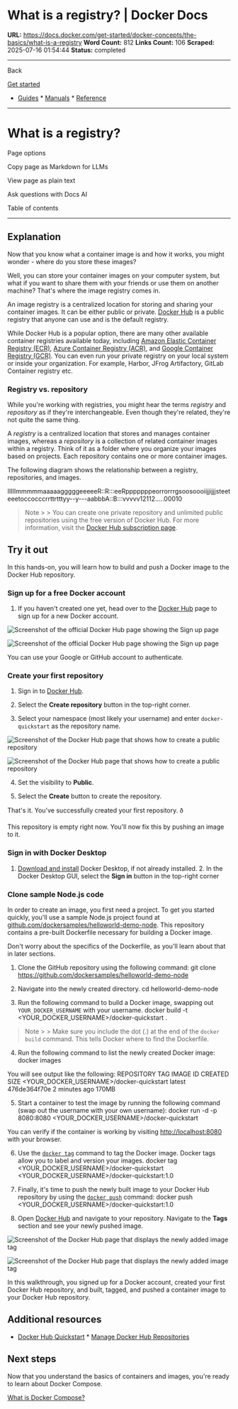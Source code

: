 # What is a registry? | Docker Docs

**URL:** https://docs.docker.com/get-started/docker-concepts/the-basics/what-is-a-registry
**Word Count:** 812
**Links Count:** 106
**Scraped:** 2025-07-16 01:54:44
**Status:** completed

---

Back

[Get started](https://docs.docker.com/get-started/)

  * [Guides](https://docs.docker.com/guides/)   * [Manuals](https://docs.docker.com/manuals/)   * [Reference](https://docs.docker.com/reference/)

* * *

# What is a registry?

Page options

Copy page as Markdown for LLMs

View page as plain text

Ask questions with Docs AI

Table of contents

* * *

## Explanation

Now that you know what a container image is and how it works, you might wonder - where do you store these images?

Well, you can store your container images on your computer system, but what if you want to share them with your friends or use them on another machine? That's where the image registry comes in.

An image registry is a centralized location for storing and sharing your container images. It can be either public or private. [Docker Hub](https://hub.docker.com) is a public registry that anyone can use and is the default registry.

While Docker Hub is a popular option, there are many other available container registries available today, including [Amazon Elastic Container Registry \(ECR\)](https://aws.amazon.com/ecr/), [Azure Container Registry \(ACR\)](https://azure.microsoft.com/en-in/products/container-registry), and [Google Container Registry \(GCR\)](https://cloud.google.com/artifact-registry). You can even run your private registry on your local system or inside your organization. For example, Harbor, JFrog Artifactory, GitLab Container registry etc.

### Registry vs. repository

While you're working with registries, you might hear the terms _registry_ and _repository_ as if they're interchangeable. Even though they're related, they're not quite the same thing.

A _registry_ is a centralized location that stores and manages container images, whereas a _repository_ is a collection of related container images within a registry. Think of it as a folder where you organize your images based on projects. Each repository contains one or more container images.

The following diagram shows the relationship between a registry, repositories, and images.

IIIIImmmmmaaaaagggggeeeeeR::R:::eeRpppppppeorrorrrgsoosoooiijjijjjsteeteeetoccocccrrttrtttyy--y---aabbbA::B:::vvvvv12112.....00010

> Note >  > You can create one private repository and unlimited public repositories using the free version of Docker Hub. For more information, visit the [Docker Hub subscription page](https://www.docker.com/pricing/).

## Try it out

In this hands-on, you will learn how to build and push a Docker image to the Docker Hub repository.

### Sign up for a free Docker account

  1. If you haven't created one yet, head over to the [Docker Hub](https://hub.docker.com) page to sign up for a new Docker account.

![Screenshot of the official Docker Hub page showing the Sign up page](https://docs.docker.com/get-started/docker-concepts/the-basics/images/dockerhub-signup.webp)

![Screenshot of the official Docker Hub page showing the Sign up page](https://docs.docker.com/get-started/docker-concepts/the-basics/images/dockerhub-signup.webp)

You can use your Google or GitHub account to authenticate.

### Create your first repository

  1. Sign in to [Docker Hub](https://hub.docker.com).

  2. Select the **Create repository** button in the top-right corner.

  3. Select your namespace \(most likely your username\) and enter `docker-quickstart` as the repository name.

![Screenshot of the Docker Hub page that shows how to create a public repository](https://docs.docker.com/get-started/docker-concepts/the-basics/images/create-hub-repository.webp)

![Screenshot of the Docker Hub page that shows how to create a public repository](https://docs.docker.com/get-started/docker-concepts/the-basics/images/create-hub-repository.webp)

  4. Set the visibility to **Public**.

  5. Select the **Create** button to create the repository.

That's it. You've successfully created your first repository. ð

This repository is empty right now. You'll now fix this by pushing an image to it.

### Sign in with Docker Desktop

  1. [Download and install](https://www.docker.com/products/docker-desktop/) Docker Desktop, if not already installed.   2. In the Docker Desktop GUI, select the **Sign in** button in the top-right corner

### Clone sample Node.js code

In order to create an image, you first need a project. To get you started quickly, you'll use a sample Node.js project found at [github.com/dockersamples/helloworld-demo-node](https://github.com/dockersamples/helloworld-demo-node). This repository contains a pre-built Dockerfile necessary for building a Docker image.

Don't worry about the specifics of the Dockerfile, as you'll learn about that in later sections.

  1. Clone the GitHub repository using the following command:                    git clone https://github.com/dockersamples/helloworld-demo-node          

  2. Navigate into the newly created directory.                    cd helloworld-demo-node          

  3. Run the following command to build a Docker image, swapping out `YOUR_DOCKER_USERNAME` with your username.                    docker build -t <YOUR_DOCKER_USERNAME>/docker-quickstart .          

> Note >  > Make sure you include the dot \(.\) at the end of the `docker build` command. This tells Docker where to find the Dockerfile.

  4. Run the following command to list the newly created Docker image:                    docker images          

You will see output like the following:                    REPOSITORY                                 TAG       IMAGE ID       CREATED         SIZE          <YOUR_DOCKER_USERNAME>/docker-quickstart   latest    476de364f70e   2 minutes ago   170MB          

  5. Start a container to test the image by running the following command \(swap out the username with your own username\):                    docker run -d -p 8080:8080 <YOUR_DOCKER_USERNAME>/docker-quickstart           

You can verify if the container is working by visiting <http://localhost:8080> with your browser.

  6. Use the [`docker tag`](https://docs.docker.com/reference/cli/docker/image/tag/) command to tag the Docker image. Docker tags allow you to label and version your images.                    docker tag <YOUR_DOCKER_USERNAME>/docker-quickstart <YOUR_DOCKER_USERNAME>/docker-quickstart:1.0           

  7. Finally, it's time to push the newly built image to your Docker Hub repository by using the [`docker push`](https://docs.docker.com/reference/cli/docker/image/push/) command:                    docker push <YOUR_DOCKER_USERNAME>/docker-quickstart:1.0          

  8. Open [Docker Hub](https://hub.docker.com) and navigate to your repository. Navigate to the **Tags** section and see your newly pushed image.

![Screenshot of the Docker Hub page that displays the newly added image tag](https://docs.docker.com/get-started/docker-concepts/the-basics/images/dockerhub-tags.webp)

![Screenshot of the Docker Hub page that displays the newly added image tag](https://docs.docker.com/get-started/docker-concepts/the-basics/images/dockerhub-tags.webp)

In this walkthrough, you signed up for a Docker account, created your first Docker Hub repository, and built, tagged, and pushed a container image to your Docker Hub repository.

## Additional resources

  * [Docker Hub Quickstart](https://docs.docker.com/docker-hub/quickstart/)   * [Manage Docker Hub Repositories](https://docs.docker.com/docker-hub/repos/)

## Next steps

Now that you understand the basics of containers and images, you're ready to learn about Docker Compose.

[What is Docker Compose?](https://docs.docker.com/get-started/docker-concepts/the-basics/what-is-docker-compose/)